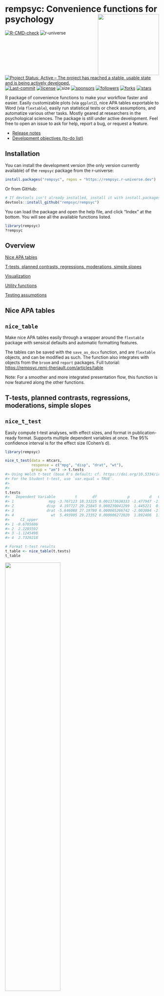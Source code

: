 
<!-- README.md is generated from README.Rmd. Please edit that file -->

# rempsyc: Convenience functions for psychology <img src='man/figures/logo.png' align="right" height="139" style="float:right; height:200px;" />

<!-- badges: start -->

[![R-CMD-check](https://github.com/rempsyc/rempsyc/workflows/R-CMD-check/badge.svg)](https://github.com/rempsyc/rempsyc/actions)
![r-universe](https://rempsyc.r-universe.dev/badges/rempsyc) [![Project
Status: Active – The project has reached a stable, usable state and is
being actively
developed.](https://www.repostatus.org/badges/latest/active.svg)](https://www.repostatus.org/#active)
[![Last-commit](https://img.shields.io/github/last-commit/rempsyc/rempsyc)](https://github.com/rempsyc/rempsyc/commits/main)
[![license](https://img.shields.io/badge/license-GPL--3-blue.svg)](https://www.gnu.org/licenses/gpl-3.0.en.html)
![size](https://img.shields.io/github/repo-size/rempsyc/rempsyc)
[![sponsors](https://img.shields.io/github/sponsors/rempsyc)](https://paypal.me/rempsyc)
[![followers](https://img.shields.io/github/followers/rempsyc?style=social)](https://github.com/rempsyc?tab=followers)
[![forks](https://img.shields.io/github/forks/rempsyc/rempsyc?style=social)](https://github.com/rempsyc/rempsyc/network/members)
[![stars](https://img.shields.io/github/stars/rempsyc/rempsyc?style=social)](https://github.com/rempsyc/rempsyc/stargazers)
<!-- badges: end -->

R package of convenience functions to make your workflow faster and
easier. Easily customizable plots (via `ggplot2`), nice APA tables
exportable to Word (via `flextable`), easily run statistical tests or
check assumptions, and automatize various other tasks. Mostly geared at
researchers in the psychological sciences. The package is still under
active development. Feel free to open an issue to ask for help, report a
bug, or request a feature.

-   [Release notes](https://rempsyc.remi-theriault.com/news/index.html)
-   [Development objectives (to-do
    list)](https://rempsyc.remi-theriault.com/TODOS.html)

## Installation

You can install the development version (the only version currently
available) of the `rempsyc` package from the r-universe:

``` r
install.packages("rempsyc", repos = "https://rempsyc.r-universe.dev")
```

Or from GitHub:

``` r
# If devtools isn't already installed, install it with install.packages("devtools")
devtools::install_github("rempsyc/rempsyc")
```

You can load the package and open the help file, and click “Index” at
the bottom. You will see all the available functions listed.

``` r
library(rempsyc)
?rempsyc
```

## Overview

[Nice APA tables](#nice-apa-tables)<a name = 'Nice APA tables'/>

[T-tests, planned contrasts, regressions, moderations, simple
slopes](#t-tests-planned-contrasts-regressions-moderations-simple-slopes)<a name = 'T-tests, planned contrasts, regressions, moderations, simple slopes'/>

[Visualization](#visualization)<a name = 'Visualization'/>

[Utility functions](#utility-functions)<a name = 'Utility functions'/>

[Testing
assumptions](#testing-assumptions)<a name = 'Testing assumptions'/>

## Nice APA tables

## `nice_table`

Make nice APA tables easily through a wrapper around the `flextable`
package with sensical defaults and automatic formatting features.

The tables can be saved with the `save_as_docx` function, and are
`flextable` objects, and can be modified as such. The function also
integrates with objects from the `broom` and `report` packages. Full
tutorial: <https://rempsyc.remi-theriault.com/articles/table>

Note: For a smoother and more integrated presentation flow, this
function is now featured along the other functions.

## T-tests, planned contrasts, regressions, moderations, simple slopes

## `nice_t_test`

Easily compute t-test analyses, with effect sizes, and format in
publication-ready format. Supports multiple dependent variables at once.
The 95% confidence interval is for the effect size (Cohen’s d).

``` r
library(rempsyc)

nice_t_test(data = mtcars,
            response = c("mpg", "disp", "drat", "wt"),
            group = "am") -> t.tests
#> Using Welch t-test (base R's default; cf. https://doi.org/10.5334/irsp.82).
#> For the Student t-test, use `var.equal = TRUE`. 
#>  
#> 
t.tests
#>   Dependent Variable         t       df              p         d   CI_lower
#> 1                mpg -3.767123 18.33225 0.001373638333 -1.477947 -2.2659731
#> 2               disp  4.197727 29.25845 0.000230041299  1.445221  0.6417834
#> 3               drat -5.646088 27.19780 0.000005266742 -2.003084 -2.8592770
#> 4                 wt  5.493905 29.23352 0.000006272020  1.892406  1.0300224
#>     CI_upper
#> 1 -0.6705686
#> 2  2.2295592
#> 3 -1.1245498
#> 4  2.7329218

# Format t-test results
t_table <- nice_table(t.tests)
t_table
```

<img src="man/figures/README-t_table-1.png" width="60%" />

``` r
# Save to word
save_as_docx(t_table, path = "D:/R treasures/t_tests.docx")
```

Full tutorial: <https://rempsyc.remi-theriault.com/articles/t-test>

## `nice_contrasts`

Easily compute regression with planned contrast analyses (pairwise
comparisons similar to t-tests but more powerful when more than 2
groups), and format in publication-ready format. Supports multiple
dependent variables at once (but supports only three groups for the
moment). In this particular case, the confidence intervals are
bootstraped around the Robust Cohen’s d.

``` r
nice_contrasts(data = mtcars,
               response = c("mpg", "disp"),
               group = "cyl",
               covariates = "hp") -> contrasts
contrasts
#>   Dependent Variable Comparison df         t              p        dR
#> 1                mpg      4 - 8 28  3.663188 0.001028617005  3.031774
#> 2                mpg      6 - 8 28  3.640418 0.001092088865  1.245144
#> 3                mpg      4 - 6 28 -4.861413 0.000040511099  1.786630
#> 4               disp      4 - 8 28  1.290359 0.207480642577 -3.467937
#> 5               disp      6 - 8 28 -6.040561 0.000001640986 -2.427185
#> 6               disp      4 - 6 28 -2.703423 0.011534398020 -1.040753
#>     CI_lower   CI_upper
#> 1  2.1423720  5.7142289
#> 2  0.7216241  2.3798751
#> 3  1.0288185  3.9167271
#> 4 -5.0694546 -2.4468533
#> 5 -3.7545504 -1.3812247
#> 6 -1.8255723 -0.5035742

# Format contrasts results
nice_table(contrasts, highlight = .001)
```

<img src="man/figures/README-contrasts_table-1.png" width="70%" />

Full tutorial: <https://rempsyc.remi-theriault.com/articles/contrasts>

## `nice_mod`

Easily compute moderation analyses, with effect sizes, and format in
publication-ready format. Supports multiple dependent variables and
covariates at once.

``` r
nice_mod(data = mtcars,
         response = c("mpg", "disp"),
         predictor = "gear",
         moderator = "wt") -> moderations
moderations
#>   Model Number Dependent Variable Predictor df          b          t          p
#> 1            1                mpg      gear 28   5.615951  1.9437108 0.06204275
#> 2            1                mpg        wt 28   1.403861  0.4301493 0.67037970
#> 3            1                mpg   gear:wt 28  -1.966931 -2.1551077 0.03989970
#> 4            2               disp      gear 28  35.797623  0.6121820 0.54535707
#> 5            2               disp        wt 28 160.930043  2.4364098 0.02144867
#> 6            2               disp   gear:wt 28 -15.037022 -0.8140664 0.42247646
#>           sr2
#> 1 0.028488305
#> 2 0.001395217
#> 3 0.035022025
#> 4 0.002737218
#> 5 0.043355972
#> 6 0.004840251

# Format moderation results
nice_table(moderations, highlight = TRUE)
```

<img src="man/figures/README-mod_table-1.png" width="70%" />

Full tutorial: <https://rempsyc.remi-theriault.com/articles/moderation>

## `nice_lm`

For more complicated models not supported by `nice_mod`, one can define
the model in the traditional way and feed it to `nice_lm` instead.
Supports multiple `lm` models as well.

``` r

model1 <- lm(mpg ~ cyl + wt * hp, mtcars)
model2 <- lm(qsec ~ disp + drat * carb, mtcars)
nice_lm(list(model1, model2))
#>   Model Number Dependent Variable Predictor df            b          t
#> 1            1                mpg       cyl 27 -0.365239089 -0.7180977
#> 2            1                mpg        wt 27 -7.627489287 -5.0146028
#> 3            1                mpg        hp 27 -0.108394273 -3.6404181
#> 4            1                mpg     wt:hp 27  0.025836594  3.2329593
#> 5            2               qsec      disp 27 -0.006222635 -1.9746464
#> 6            2               qsec      drat 27  0.227692395  0.1968842
#> 7            2               qsec      carb 27  1.154106215  0.7179431
#> 8            2               qsec drat:carb 27 -0.477539959 -1.0825727
#>               p          sr2
#> 1 0.47886516037 0.0021596150
#> 2 0.00002928375 0.1053130854
#> 3 0.00113640283 0.0555024045
#> 4 0.00322175341 0.0437733438
#> 5 0.05861684483 0.0702566891
#> 6 0.84539274511 0.0006984424
#> 7 0.47895897531 0.0092872897
#> 8 0.28857203297 0.0211165564
```

Full tutorial: <https://rempsyc.remi-theriault.com/articles/moderation>

## `nice_slopes`

Easily compute simple slopes in moderation analysis, with effect sizes,
and format in publication-ready format. Supports multiple dependent
variables and covariates at once.

``` r
nice_slopes(data = mtcars,
            response = c("mpg", "disp"),
            predictor = "gear",
            moderator = "wt") -> simple.slopes
simple.slopes
#>   Model Number Dependent Variable Predictor (+/-1 SD) df         b         t
#> 1            1                mpg       gear (LOW-wt) 28  7.540509 2.0106560
#> 2            1                mpg      gear (MEAN-wt) 28  5.615951 1.9437108
#> 3            1                mpg      gear (HIGH-wt) 28  3.691393 1.7955678
#> 4            2               disp       gear (LOW-wt) 28 50.510710 0.6654856
#> 5            2               disp      gear (MEAN-wt) 28 35.797623 0.6121820
#> 6            2               disp      gear (HIGH-wt) 28 21.084536 0.5067498
#>            p         sr2
#> 1 0.05408136 0.030484485
#> 2 0.06204275 0.028488305
#> 3 0.08336403 0.024311231
#> 4 0.51118526 0.003234637
#> 5 0.54535707 0.002737218
#> 6 0.61629796 0.001875579

# Format simple slopes results1
nice_table(simple.slopes)
```

<img src="man/figures/README-slopes_table-1.png" width="80%" />

Full tutorial: <https://rempsyc.remi-theriault.com/articles/moderation>

## `nice_lm_slopes`

For more complicated models not supported by `nice_slopes`, one can
define the model in the traditional way and feed it to `nice_lm_slopes`
instead. Supports multiple `lm` models as well, but the predictor and
moderator need to be the same for these models (the dependent variable
can change).

``` r
model1 <- lm(mpg ~ gear * wt, mtcars)
model2 <- lm(disp ~ gear * wt, mtcars)
my.models <- list(model1, model2)
nice_lm_slopes(my.models, predictor = "gear", moderator = "wt")
#>   Model Number Dependent Variable Predictor (+/-1 SD) df         b         t
#> 1            1                mpg       gear (LOW-wt) 28  7.540509 2.0106560
#> 2            1                mpg      gear (MEAN-wt) 28  5.615951 1.9437108
#> 3            1                mpg      gear (HIGH-wt) 28  3.691393 1.7955678
#> 4            2               disp       gear (LOW-wt) 28 50.510710 0.6654856
#> 5            2               disp      gear (MEAN-wt) 28 35.797623 0.6121820
#> 6            2               disp      gear (HIGH-wt) 28 21.084536 0.5067498
#>            p         sr2
#> 1 0.05408136 0.030484485
#> 2 0.06204275 0.028488305
#> 3 0.08336403 0.024311231
#> 4 0.51118526 0.003234637
#> 5 0.54535707 0.002737218
#> 6 0.61629796 0.001875579
```

Full tutorial: <https://rempsyc.remi-theriault.com/articles/moderation>

## Visualization

All plots can be saved with the `ggsave()` function. They are `ggplot2`
objects so can be modified as such.

## `nice_violin`

Make nice violin plots easily with 95% bootstrapped confidence
intervals.

``` r
nice_violin(data = ToothGrowth,
            group = "dose",
            response = "len",
            xlabels = c("Low", "Medium", "High"),
            comp1 = 1,
            comp2 = 3,
            has.d = TRUE,
            d.y = 30)
```

<img src="man/figures/README-nice_violin-1.png" width="60%" />

``` r

# Save plot
ggsave('niceplot.pdf', width = 7, height = 7, unit = 'in', 
       dpi = 300, path = "D:/R treasures/")
```

Full tutorial: <https://rempsyc.remi-theriault.com/articles/violin>

## `nice_scatter`

Make nice scatter plots easily.

``` r
nice_scatter(data = mtcars,
             predictor = "wt",
             response = "mpg",
             has.confband = TRUE,
             has.r = TRUE,
             has.p = TRUE)
```

<img src="man/figures/README-nice_scatter-1.png" width="60%" />

``` r

nice_scatter(data = mtcars,
             predictor = "wt",
             response = "mpg",
             group = "cyl",
             has.confband = TRUE)
```

<img src="man/figures/README-nice_scatter-2.png" width="60%" />

Full tutorial: <https://rempsyc.remi-theriault.com/articles/scatter>

## `overlap_circle`

Interpolating the Inclusion of the Other in the Self Scale (self-other
merging) easily.

``` r

# Score of 3.5 (25% overlap)
overlap_circle(3.5)
```

<img src="man/figures/README-overlap_circle-1.png" width="30%" />

``` r

# Score of 6.84 (81.8% overlap)
overlap_circle(6.84)
```

<img src="man/figures/README-overlap_circle-2.png" width="30%" />

Full tutorial: <https://rempsyc.remi-theriault.com/articles/circles>

## `cormatrix_excel2`

Easily output a correlation matrix and export it to Microsoft Excel,
with the first row and column frozen, and correlation coefficients
colour-coded based on their effect size (0.0-0.2: small (no colour);
0.2-0.4: medium (pink/light blue); 0.4-1.0: large (red/dark blue)).

``` r

cormatrix_excel2(mtcars)
#> # Correlation Matrix (pearson-method)
#> 
#> Parameter |      mpg |      cyl |     disp |       hp |     drat |       wt |     qsec |       vs |       am |    gear |    carb
#> --------------------------------------------------------------------------------------------------------------------------------
#> mpg       |  1.00*** | -0.85*** | -0.85*** | -0.78*** |  0.68*** | -0.87*** |     0.42 |   0.66** |   0.60** |    0.48 |  -0.55*
#> cyl       | -0.85*** |  1.00*** |  0.90*** |  0.83*** | -0.70*** |  0.78*** |   -0.59* | -0.81*** |   -0.52* |   -0.49 |   0.53*
#> disp      | -0.85*** |  0.90*** |  1.00*** |  0.79*** | -0.71*** |  0.89*** |    -0.43 | -0.71*** |   -0.59* |  -0.56* |    0.39
#> hp        | -0.78*** |  0.83*** |  0.79*** |  1.00*** |    -0.45 |   0.66** | -0.71*** | -0.72*** |    -0.24 |   -0.13 | 0.75***
#> drat      |  0.68*** | -0.70*** | -0.71*** |    -0.45 |  1.00*** | -0.71*** |     0.09 |     0.44 |  0.71*** | 0.70*** |   -0.09
#> wt        | -0.87*** |  0.78*** |  0.89*** |   0.66** | -0.71*** |  1.00*** |    -0.17 |   -0.55* | -0.69*** |  -0.58* |    0.43
#> qsec      |     0.42 |   -0.59* |    -0.43 | -0.71*** |     0.09 |    -0.17 |  1.00*** |  0.74*** |    -0.23 |   -0.21 | -0.66**
#> vs        |   0.66** | -0.81*** | -0.71*** | -0.72*** |     0.44 |   -0.55* |  0.74*** |  1.00*** |     0.17 |    0.21 |  -0.57*
#> am        |   0.60** |   -0.52* |   -0.59* |    -0.24 |  0.71*** | -0.69*** |    -0.23 |     0.17 |  1.00*** | 0.79*** |    0.06
#> gear      |     0.48 |    -0.49 |   -0.56* |    -0.13 |  0.70*** |   -0.58* |    -0.21 |     0.21 |  0.79*** | 1.00*** |    0.27
#> carb      |   -0.55* |    0.53* |     0.39 |  0.75*** |    -0.09 |     0.43 |  -0.66** |   -0.57* |     0.06 |    0.27 | 1.00***
#> 
#> p-value adjustment method: Holm (1979)
#> 
#>  [Correlation matrix 'cormatrix.xlsx' has been saved to working directory (or where specified).]
#> NULL
```

<img src="man/figures/cormatrix.png" width="80%" />
<img src="man/figures/cormatrix2.png" width="80%" />

## Utility functions

## `nice_na`

Nicely reports NA values according to existing guidelines (i.e,
reporting absolute or percentage of item-based missing values, plus each
scale’s maximum amount of missing values for a given participant).
Accordingly, allows specifying a list of columns representing
questionnaire items to produce a questionnaire-based report of missing
values.

``` r
# Create synthetic data frame for the demonstration
set.seed(50)
df <- data.frame(scale1_Q1 = sample(c(NA, 1:6), replace = TRUE),
                 scale1_Q2 = sample(c(NA, 1:6), replace = TRUE),
                 scale1_Q3 = sample(c(NA, 1:6), replace = TRUE),
                 scale2_Q1 = sample(c(NA, 1:6), replace = TRUE),
                 scale2_Q2 = sample(c(NA, 1:6), replace = TRUE),
                 scale2_Q3 = sample(c(NA, 1:6), replace = TRUE),
                 scale3_Q1 = sample(c(NA, 1:6), replace = TRUE),
                 scale3_Q2 = sample(c(NA, 1:6), replace = TRUE),
                 scale3_Q3 = sample(c(NA, 1:6), replace = TRUE))

# Then select your scales by name
nice_na(df, scales = c("scale1", "scale2", "scale3"))
#>                   var items na cells na_percent na_max na_max_percent
#> 1 scale1_Q1:scale1_Q3     3  0    21       0.00      0           0.00
#> 2 scale2_Q1:scale2_Q3     3  3    21      14.29      1          33.33
#> 3 scale3_Q1:scale3_Q3     3  2    21       9.52      1          33.33
#> 4               Total     9  5    63       7.94      2          22.22

# Or whole dataframe
nice_na(df)
#>                   var items na cells na_percent na_max na_max_percent
#> 1 scale1_Q1:scale3_Q3     9  5    63       7.94      2          22.22
```

## `nice_reverse`

Easily recode scores (reverse-score), typically for questionnaire
answers.

``` r
# Reverse score of 5 with a maximum score of 5
nice_reverse(5, 5)
#> Note: If your scale minimum score is not '1', please specify it in the 'min' argument
#> [1] 1

# Reverse scores with maximum = 4 and minimum = 0
nice_reverse(1:4, 4, min = 0)
#> [1] 3 2 1 0

# Reverse scores with maximum = 3 and minimum = -3
nice_reverse(-3:3, 3, min = -3)
#> [1]  3  2  1  0 -1 -2 -3
```

## `format_value`

Easily format *p* or *r* values. Note: converts to `character` class for
use in figures or manuscripts to accommodate e.g., “\< .001”.

``` r
format_p(0.0041231)
#> [1] ".004"
format_p(t.tests$p)
#> [1] ".001"   "< .001" "< .001" "< .001"
format_r(moderations$sr2)
#> [1] ".03" ".00" ".04" ".00" ".04" ".00"
format_d(t.tests$d)
#> [1] "-1.48" "1.45"  "-2.00" "1.89"
```

## `nice_randomize`

Randomize easily with different designs.

``` r

# Specify design, number of conditions, number of participants, and names of conditions:
nice_randomize(design = "between", Ncondition = 4, n = 8,
               condition.names = c("BP","CX","PZ","ZL"))
#>   id Condition
#> 1  1        ZL
#> 2  2        BP
#> 3  3        PZ
#> 4  4        CX
#> 5  5        CX
#> 6  6        PZ
#> 7  7        BP
#> 8  8        ZL

# Within-Group Design
nice_randomize(design = "within", Ncondition = 3, n = 3,
               condition.names = c("SV","AV","ST"))
#>   id    Condition
#> 1  1 SV - AV - ST
#> 2  2 AV - ST - SV
#> 3  3 AV - SV - ST
```

Full tutorial: <https://rempsyc.remi-theriault.com/articles/randomize>

## Testing assumptions

## `nice_assumptions`

Test linear regression assumptions easily with a nice summary table.

``` r

# Create regression model
model <- lm(mpg ~ wt * cyl + gear, data = mtcars)
# View results
View(nice_assumptions(model))
```

<img src="man/figures/assumptions_table.png" width="70%" />

Full tutorial: <https://rempsyc.remi-theriault.com/articles/assumptions>

## `nice_normality`

Easily make nice density and QQ plots per-group.

``` r
nice_normality(data = iris,
               variable = "Sepal.Length",
               group = "Species",
               grid = FALSE,
               shapiro = TRUE,
               histogram = TRUE)
```

<img src="man/figures/README-nice_normality-1.png" width="80%" />

Full tutorial: <https://rempsyc.remi-theriault.com/articles/assumptions>

## `nice_var`

Obtain variance per group as well as check for the rule of thumb of one
group having variance four times bigger than any of the other groups.

``` r
nice_var(data = iris,
         variable = "Sepal.Length",
         group = "Species")
#> # A tibble: 1 × 7
#> # Rowwise: 
#>   Variable     Setosa Versicolor Virginica Variance.ratio Criteria Heterosceda…¹
#>   <chr>         <dbl>      <dbl>     <dbl>          <dbl>    <dbl> <lgl>        
#> 1 Sepal.Length  0.124      0.266     0.404            3.3        4 FALSE        
#> # … with abbreviated variable name ¹​Heteroscedastic
```

Full tutorial: <https://rempsyc.remi-theriault.com/articles/assumptions>

## `nice_varplot`

Attempt to visualize variance per group.

``` r
nice_varplot(data = iris,
             variable = "Sepal.Length",
             group = "Species")
```

<img src="man/figures/README-nice_varplot-1.png" width="70%" />

Full tutorial: <https://rempsyc.remi-theriault.com/articles/assumptions>

## Support me and this package

Thank you for your support. You can support me and this package here:
<https://github.com/sponsors/rempsyc>
